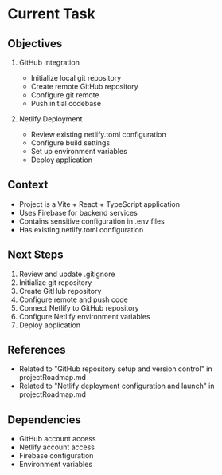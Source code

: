 # Current Task

## Objectives
1. GitHub Integration
   - Initialize local git repository
   - Create remote GitHub repository
   - Configure git remote
   - Push initial codebase

2. Netlify Deployment
   - Review existing netlify.toml configuration
   - Configure build settings
   - Set up environment variables
   - Deploy application

## Context
- Project is a Vite + React + TypeScript application
- Uses Firebase for backend services
- Contains sensitive configuration in .env files
- Has existing netlify.toml configuration

## Next Steps
1. Review and update .gitignore
2. Initialize git repository
3. Create GitHub repository
4. Configure remote and push code
5. Connect Netlify to GitHub repository
6. Configure Netlify environment variables
7. Deploy application

## References
- Related to "GitHub repository setup and version control" in projectRoadmap.md
- Related to "Netlify deployment configuration and launch" in projectRoadmap.md

## Dependencies
- GitHub account access
- Netlify account access
- Firebase configuration
- Environment variables
